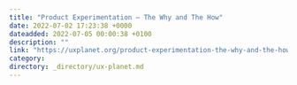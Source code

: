 ```yaml
---
title: "Product Experimentation — The Why and The How"
date: 2022-07-02 17:23:38 +0000
dateadded: 2022-07-05 00:00:38 +0100
description: ""
link: "https://uxplanet.org/product-experimentation-the-why-and-the-how-bcf1da7b05d0?source=rss----819cc2aaeee0---4"
category:
directory: _directory/ux-planet.md
---
```

